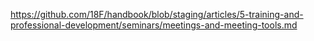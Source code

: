 ---
---
https://github.com/18F/handbook/blob/staging/articles/5-training-and-professional-development/seminars/meetings-and-meeting-tools.md